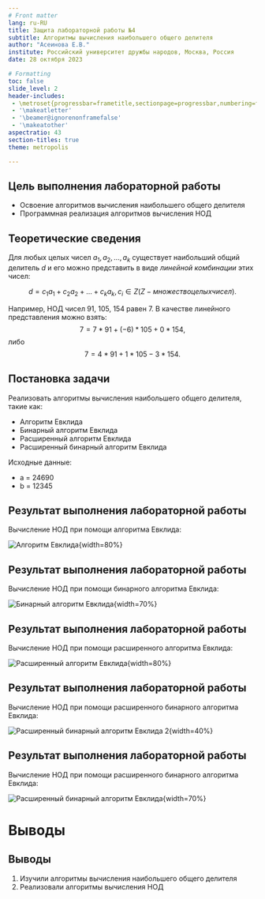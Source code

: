 ```yaml
---
# Front matter
lang: ru-RU
title: Защита лабораторной работы №4
subtitle: Алгоритмы вычисления наибольшего общего делителя 
author: "Асеинова Е.В."
institute: Российский университет дружбы народов, Москва, Россия
date: 28 октября 2023

# Formatting
toc: false
slide_level: 2
header-includes: 
 - \metroset{progressbar=frametitle,sectionpage=progressbar,numbering=fraction}
 - '\makeatletter'
 - '\beamer@ignorenonframefalse'
 - '\makeatother'
aspectratio: 43
section-titles: true
theme: metropolis

---
```


## Цель выполнения лабораторной работы

- Освоение алгоритмов вычисления наибольшего общего делителя
- Программная реализация алгоритмов вычисления НОД

## Теоретические сведения

Для любых целых чисел $a_1, a_2, ..., a_k$ существует наибольший общий делитель $d$ и его можно представить в виде *линейной комбинации* этих чисел:

$$d=c_1a_1+c_2a_2+...+c_ka_k, c_i \in Z (Z - множество целых чисел).$$

Например, НОД чисел 91, 105, 154 равен 7. В качестве линейного представления можно взять:
$$7=7*91+(-6)*105+0*154,$$
либо
$$7=4*91+1*105-3*154.$$

## Постановка задачи

Реализовать алгоритмы вычисления наибольшего общего делителя, такие как:
- Алгоритм Евклида
- Бинарный алгоритм Евклида
- Расширенный алгоритм Евклида
- Расширенный бинарный алгоритм Евклида

Исходные данные:
- a = 24690
- b = 12345

## Результат выполнения лабораторной работы

Вычисление НОД при помощи алгоритма Евклида:

![Алгоритм Евклида](screens/1.png){width=80%}

## Результат выполнения лабораторной работы

Вычисление НОД при помощи бинарного алгоритма Евклида:

![Бинарный алгоритм Евклида](screens/2.png){width=70%}

## Результат выполнения лабораторной работы

Вычисление НОД при помощи расширенного алгоритма Евклида:

![Расширенный алгоритм Евклида](screens/3.png){width=80%}

## Результат выполнения лабораторной работы

Вычисление НОД при помощи расширенного бинарного алгоритма Евклида:

![Расширенный бинарный алгоритм Евклида 2](screens/4.png){width=40%}

## Результат выполнения лабораторной работы

Вычисление НОД при помощи расширенного бинарного алгоритма Евклида:

![Расширенный бинарный алгоритм Евклида](screens/5.png){width=70%}

# Выводы

## Выводы

1. Изучили алгоритмы вычисления наибольшего общего делителя
2. Реализовали алгоритмы вычисления НОД
